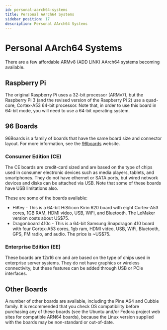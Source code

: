 ```yaml
---
id: personal-aarch64-systems
title: Personal AArch64 Systems
sidebar_position: 17
description: Personal AArch64 Systems
---
```


# Personal AArch64 Systems

There are a few affordable ARMv8 (ADD LINK) AArch64 systems becoming available.

## Raspberry Pi

The original Raspberry Pi uses a 32-bit processor (ARMv7), but the Raspberry Pi 3 (and the revised version of the Raspberry Pi 2) use a quad-core, Cortex-A53 64-bit processor. Note that, in order to use this board in 64-bit mode, you will need to use a 64-bit operating system.

## 96 Boards

96Boards is a family of boards that have the same board size and connector layout. For more information, see the [96boards](http://96boards.org/) website.

### Consumer Edition (CE)

The CE boards are credit-card sized and are based on the type of chips used in consumer electronic devices such as media players, tablets, and smartphones. They do not have ethernet or SATA ports, but wired network devices and disks can be attached via USB. Note that some of these boards have USB limitations also.

These are some of the boards available:

- HiKey - This is a 64-bit HiSilicon Kirin 620 board with eight Cortex-A53 cores, 1GB RAM, HDMI video, USB, WiFi, and Bluetooth. The LeMaker version costs about US$75.
- Dragonboard 410c - This is a 64-bit Samsung Snapdragon 410 board with four Cortex-A53 cores, 1gb ram, HDMI video, USB, WiFi, Bluetooth, GPS, FM radio, and audio. The price is ~US$75.

### Enterprise Edition (EE)

These boards are 12x16 cm and are based on the type of chips used in enterprise server systems. They do not have graphics or wireless connectivity, but these features can be added through USB or PCIe interfaces.

## Other Boards

A number of other boards are available, including the Pine A64 and Cubbie family. It is recommended that you check OS compatibility before purchasing any of these boards (see the Ubuntu and/or Fedora project web sites for compatible ARN64 boards), because the Linux version supplied with the boards may be non-standard or out-of-date.

